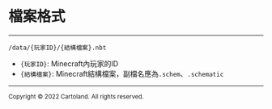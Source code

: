 # 檔案格式

---

`/data/{玩家ID}/{結構檔案}.nbt`
- `{玩家ID}`: Minecraft內玩家的ID
- `{結構檔案}`: Minecraft結構檔案，副檔名應為`.schem`、`.schematic`

---

<small>Copyright © 2022 Cartoland. All rights reserved.</small>
